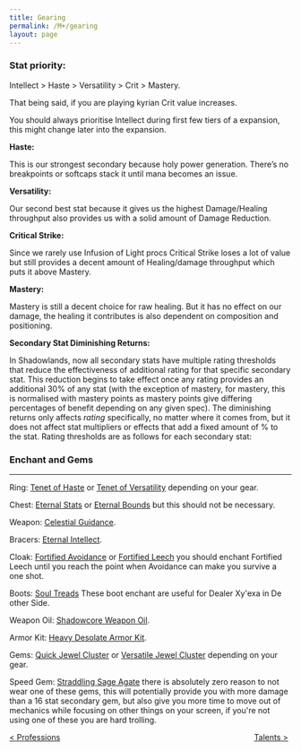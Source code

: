 ```yaml
---
title: Gearing
permalink: /M+/gearing
layout: page
---
```


### **Stat priority:**

Intellect > Haste > Versatility > Crit > Mastery. 

That being said, if you are playing kyrian Crit value increases.

You should always prioritise Intellect during first few tiers of a expansion, this might change later into the expansion.

**Haste:**

This is our strongest secondary because holy power generation. There’s no breakpoints or softcaps stack it until mana becomes an issue.

**Versatility:**

Our second best stat because it gives us the highest Damage/Healing throughput also provides us with a solid amount of Damage Reduction.

**Critical Strike:**

Since we rarely use Infusion of Light procs Critical Strike loses a lot of value but still provides a decent amount of Healing/damage throughput which puts it above Mastery.

**Mastery:**

Mastery is still a decent choice for raw healing. But it has no effect on our damage, the healing it contributes is also dependent on composition and positioning.

**Secondary Stat Diminishing Returns:**

In Shadowlands, now all secondary stats have multiple rating thresholds that reduce the effectiveness of additional rating for that specific secondary stat. This reduction begins to take effect once any rating provides an additional 30% of any stat (with the exception of mastery, for mastery, this is normalised with mastery points as mastery points give differing percentages of benefit depending on any given spec). The diminishing returns only affects *rating* specifically, no matter where it comes from, but it does not affect stat multipliers or effects that add a fixed amount of % to the stat. Rating thresholds are as follows for each secondary stat:

### **Enchant and Gems**

---

Ring:
[Tenet of Haste](https://www.wowhead.com/spell=309617/tenet-of-haste) or [Tenet of Versatility](https://www.wowhead.com/spell=309619/tenet-of-versatility) depending on your gear.

Chest:
[Eternal Stats](https://www.wowhead.com/spell=324773/eternal-stats) or [Eternal Bounds](https://www.wowhead.com/spell=323761/eternal-bounds) but this should not be necessary.

Weapon: [Celestial Guidance](https://www.wowhead.com/spell=309627/celestial-guidance).

Bracers: [Eternal Intellect](https://www.wowhead.com/spell=309609/eternal-intellect).

Cloak: [Fortified Avoidance](https://www.wowhead.com/spell=309530/fortified-avoidance) or [Fortified Leech](https://www.wowhead.com/spell=309531/fortified-leech) you should enchant Fortified Leech until you reach the point when Avoidance can make you survive a one shot.

Boots: [Soul Treads](https://www.wowhead.com/spell=323609/soul-treads) These boot enchant are useful for Dealer Xy'exa in De other Side.

Weapon Oil: [Shadowcore Weapon Oil](https://www.wowhead.com/item=171285/shadowcore-oil).

Armor Kit: [Heavy Desolate Armor Kit](https://www.wowhead.com/item=172347/heavy-desolate-armor-kit).

Gems: [Quick Jewel Cluster](https://www.wowhead.com/item=173128/quick-jewel-cluster) or [Versatile Jewel Cluster](https://www.wowhead.com/item=173129/versatile-jewel-cluster) depending on your gear.

Speed Gem: [Straddling Sage Agate](https://www.wowhead.com/item=169220/straddling-sage-agate) there is absolutely zero reason to not wear one of these gems, this will potentially provide you with more damage than a 16 stat secondary gem, but also give you more time to move out of mechanics while focusing on other things on your screen, if you're not using one of these you are hard trolling.



<div>
<div style="text-align:left;display: inline-block;width: 49%;">
<a href="/M+/professions"> < Professions </a>
</div>
<div style="text-align:right;display: inline-block;width: 49%;">
<a href="/M+/talents"> Talents ></a>
</div>
</div>
